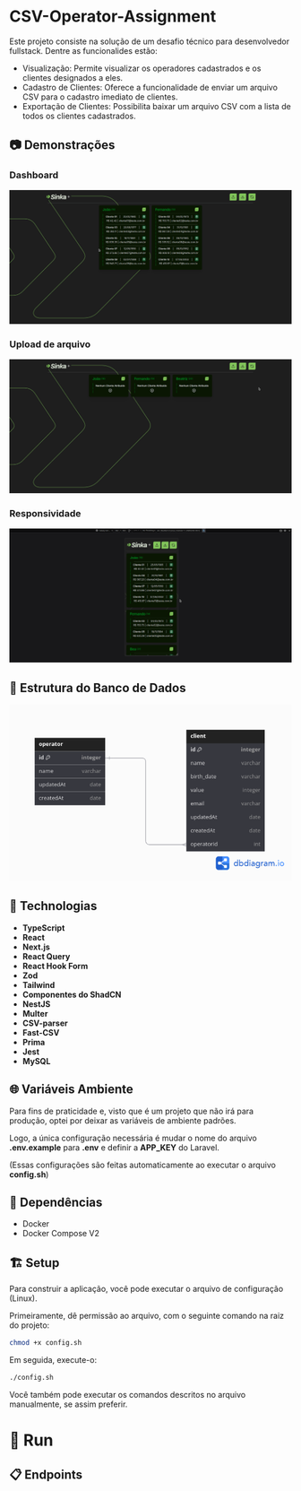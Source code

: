 # CSV-Operator-Assignment

Este projeto consiste na solução de um desafio técnico para desenvolvedor fullstack. Dentre as funcionalides estão:

- Visualização: Permite visualizar os operadores cadastrados e os clientes designados a eles.
- Cadastro de Clientes: Oferece a funcionalidade de enviar um arquivo CSV para o cadastro imediato de clientes.
- Exportação de Clientes: Possibilita baixar um arquivo CSV com a lista de todos os clientes cadastrados.

## 📷 Demonstrações

### Dashboard

<div align="center">
  <img src="./docs/dashboard.gif" alt="Dashboard">
</div>

### Upload de arquivo

<div align="center">
  <img src="./docs/upload.gif" alt="Upload">
</div>

### Responsividade

<div align="center">
  <img src="./docs/responsivite.gif" alt="Responsividade">
</div>

## 🎲 Estrutura do Banco de Dados

<p align="center">
    <img src="./docs/db.png"  alt="Estrutura do Banco de Dados">
</p>

## 📱 Technologias

- **TypeScript**
- **React**
- **Next.js**
- **React Query**
- **React Hook Form**
- **Zod**
- **Tailwind**
- **Componentes do ShadCN**
- **NestJS**
- **Multer**
- **CSV-parser**
- **Fast-CSV**
- **Prima**
- **Jest**
- **MySQL**

## 🌐 Variáveis Ambiente

Para fins de praticidade e, visto que é um projeto que não irá para produção, optei por deixar as variáveis de ambiente padrões.

Logo, a única configuração necessária é mudar o nome do arquivo **.env.example** para **.env** e definir a **APP_KEY** do Laravel.

(Essas configurações são feitas automaticamente ao executar o arquivo **config.sh**)

## 🏁 Dependências

- Docker
- Docker Compose V2

## 🏗 Setup

Para construir a aplicação, você pode executar o arquivo de configuração (Linux).

Primeiramente, dê permissão ao arquivo, com o seguinte comando na raiz do projeto:

```sh
chmod +x config.sh
```

Em seguida, execute-o:

```sh
./config.sh
```

Você também pode executar os comandos descritos no arquivo manualmente, se assim preferir.

# 🏃 Run

## 📋 Endpoints
